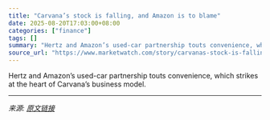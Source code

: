 ```yaml
---
title: "Carvana’s stock is falling, and Amazon is to blame"
date: 2025-08-20T17:03:00+08:00
categories: ["finance"]
tags: []
summary: "Hertz and Amazon’s used-car partnership touts convenience, which strikes at the heart of Carvana’s business model."
source_url: "https://www.marketwatch.com/story/carvanas-stock-is-falling-and-amazon-is-to-blame-8d74a023?mod=mw_rss_topstories"
---
```


Hertz and Amazon’s used-car partnership touts convenience, which strikes at the heart of Carvana’s business model.

---

*来源: [原文链接](https://www.marketwatch.com/story/carvanas-stock-is-falling-and-amazon-is-to-blame-8d74a023?mod=mw_rss_topstories)*
